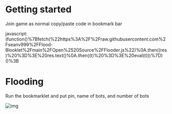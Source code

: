 # Getting started
Join game as normal
copy/paste code in bookmark bar 

javascript:(function()%7Bfetch(%22https%3A%2F%2Fraw.githubusercontent.com%2Fseanv999%2FFlood-Blooklet%2Fmain%2FOpen%2520Source%2FFlooder.js%22)%0A.then((res)%20%3D%3E%20res.text()%0A.then((t)%20%3D%3E%20eval(t)))%7D)()%3B

# Flooding
Run the bookmarklet and put pin, name of bots, and number of bots

![img](https://i.ibb.co/swgn90M/asdsadsad.png)
